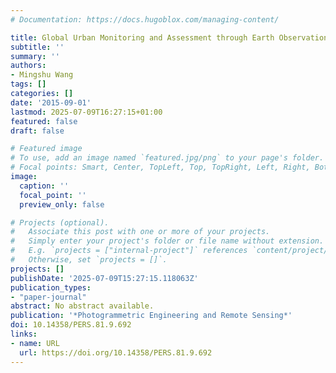 ```yaml
---
# Documentation: https://docs.hugoblox.com/managing-content/

title: Global Urban Monitoring and Assessment through Earth Observation
subtitle: ''
summary: ''
authors:
- Mingshu Wang
tags: []
categories: []
date: '2015-09-01'
lastmod: 2025-07-09T16:27:15+01:00
featured: false
draft: false

# Featured image
# To use, add an image named `featured.jpg/png` to your page's folder.
# Focal points: Smart, Center, TopLeft, Top, TopRight, Left, Right, BottomLeft, Bottom, BottomRight.
image:
  caption: ''
  focal_point: ''
  preview_only: false

# Projects (optional).
#   Associate this post with one or more of your projects.
#   Simply enter your project's folder or file name without extension.
#   E.g. `projects = ["internal-project"]` references `content/project/deep-learning/index.md`.
#   Otherwise, set `projects = []`.
projects: []
publishDate: '2025-07-09T15:27:15.118063Z'
publication_types:
- "paper-journal"
abstract: No abstract available.
publication: '*Photogrammetric Engineering and Remote Sensing*'
doi: 10.14358/PERS.81.9.692
links:
- name: URL
  url: https://doi.org/10.14358/PERS.81.9.692
---
```

